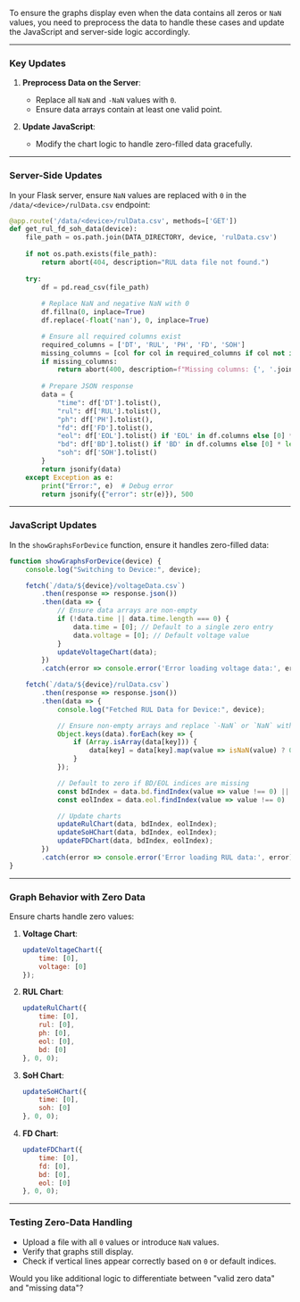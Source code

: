 To ensure the graphs display even when the data contains all zeros or `NaN` values, you need to preprocess the data to handle these cases and update the JavaScript and server-side logic accordingly.

---

### **Key Updates**

1. **Preprocess Data on the Server**:
   - Replace all `NaN` and `-NaN` values with `0`.
   - Ensure data arrays contain at least one valid point.

2. **Update JavaScript**:
   - Modify the chart logic to handle zero-filled data gracefully.

---

### **Server-Side Updates**
In your Flask server, ensure `NaN` values are replaced with `0` in the `/data/<device>/rulData.csv` endpoint:

```python
@app.route('/data/<device>/rulData.csv', methods=['GET'])
def get_rul_fd_soh_data(device):
    file_path = os.path.join(DATA_DIRECTORY, device, 'rulData.csv')
    
    if not os.path.exists(file_path):
        return abort(404, description="RUL data file not found.")
    
    try:
        df = pd.read_csv(file_path)
        
        # Replace NaN and negative NaN with 0
        df.fillna(0, inplace=True)
        df.replace(-float('nan'), 0, inplace=True)

        # Ensure all required columns exist
        required_columns = ['DT', 'RUL', 'PH', 'FD', 'SOH']
        missing_columns = [col for col in required_columns if col not in df.columns]
        if missing_columns:
            return abort(400, description=f"Missing columns: {', '.join(missing_columns)}")
        
        # Prepare JSON response
        data = {
            "time": df['DT'].tolist(),
            "rul": df['RUL'].tolist(),
            "ph": df['PH'].tolist(),
            "fd": df['FD'].tolist(),
            "eol": df['EOL'].tolist() if 'EOL' in df.columns else [0] * len(df),
            "bd": df['BD'].tolist() if 'BD' in df.columns else [0] * len(df),
            "soh": df['SOH'].tolist()
        }
        return jsonify(data)
    except Exception as e:
        print("Error:", e)  # Debug error
        return jsonify({"error": str(e)}), 500
```

---

### **JavaScript Updates**
In the `showGraphsForDevice` function, ensure it handles zero-filled data:

```javascript
function showGraphsForDevice(device) {
    console.log("Switching to Device:", device);

    fetch(`/data/${device}/voltageData.csv`)
        .then(response => response.json())
        .then(data => {
            // Ensure data arrays are non-empty
            if (!data.time || data.time.length === 0) {
                data.time = [0]; // Default to a single zero entry
                data.voltage = [0]; // Default voltage value
            }
            updateVoltageChart(data);
        })
        .catch(error => console.error('Error loading voltage data:', error));

    fetch(`/data/${device}/rulData.csv`)
        .then(response => response.json())
        .then(data => {
            console.log("Fetched RUL Data for Device:", device);

            // Ensure non-empty arrays and replace `-NaN` or `NaN` with `0`
            Object.keys(data).forEach(key => {
                if (Array.isArray(data[key])) {
                    data[key] = data[key].map(value => isNaN(value) ? 0 : value);
                }
            });

            // Default to zero if BD/EOL indices are missing
            const bdIndex = data.bd.findIndex(value => value !== 0) || 0;
            const eolIndex = data.eol.findIndex(value => value !== 0) || 0;

            // Update charts
            updateRulChart(data, bdIndex, eolIndex);
            updateSoHChart(data, bdIndex, eolIndex);
            updateFDChart(data, bdIndex, eolIndex);
        })
        .catch(error => console.error('Error loading RUL data:', error));
}
```

---

### **Graph Behavior with Zero Data**
Ensure charts handle zero values:

1. **Voltage Chart**:
   ```javascript
   updateVoltageChart({
       time: [0],
       voltage: [0]
   });
   ```

2. **RUL Chart**:
   ```javascript
   updateRulChart({
       time: [0],
       rul: [0],
       ph: [0],
       eol: [0],
       bd: [0]
   }, 0, 0);
   ```

3. **SoH Chart**:
   ```javascript
   updateSoHChart({
       time: [0],
       soh: [0]
   }, 0, 0);
   ```

4. **FD Chart**:
   ```javascript
   updateFDChart({
       time: [0],
       fd: [0],
       bd: [0],
       eol: [0]
   }, 0, 0);
   ```

---

### **Testing Zero-Data Handling**
- Upload a file with all `0` values or introduce `NaN` values.
- Verify that graphs still display.
- Check if vertical lines appear correctly based on `0` or default indices.

Would you like additional logic to differentiate between "valid zero data" and "missing data"?
